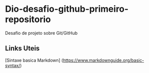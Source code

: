 # Dio-desafio-github-primeiro-repositorio
Desafio de projeto sobre Git/GitHub

## Links Uteis
[Sintaxe basica Markdown] (https://www.markdownguide.org/basic-syntax/)
